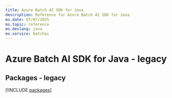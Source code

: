 ```yaml
---
title: Azure Batch AI SDK for Java
description: Reference for Azure Batch AI SDK for Java
ms.date: 07/07/2025
ms.topic: reference
ms.devlang: java
ms.service: batchai
---
```

# Azure Batch AI SDK for Java - legacy
## Packages - legacy
[!INCLUDE [packages](batch-ai-index.md)]